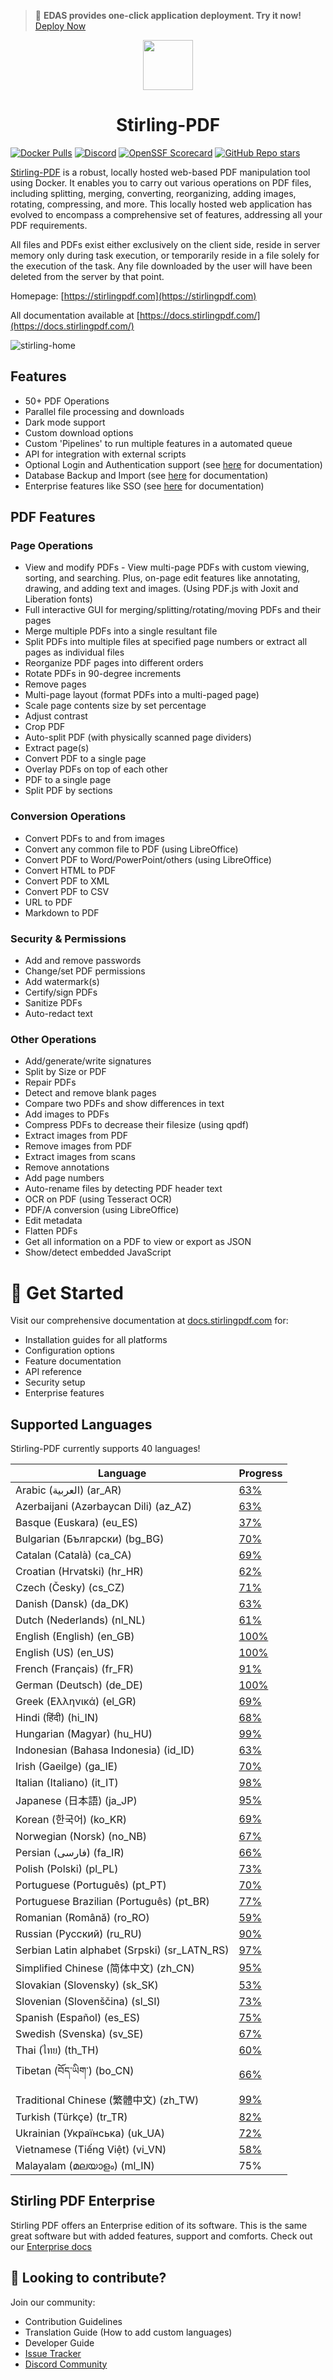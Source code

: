 > 🚀 **EDAS provides one-click application deployment. Try it now!** [Deploy Now](https://edasnext.console.aliyun.com/#/home?tab=marketplace&marketDetail=48e0f27f-b651-4edd-b63d-6b06dc0cfeb9)

<p align="center"><img src="https://edas-hz.oss-cn-hangzhou.aliyuncs.com/edas-apps/charts-store/stirling-pdf-chart/image/stirling.png" width="80"></p>
<h1 align="center">Stirling-PDF</h1>

[![Docker Pulls](https://edas-hz.oss-cn-hangzhou.aliyuncs.com/edas-apps/charts-store/stirling-pdf-chart/image/s-pdf.svg)](https://hub.docker.com/r/frooodle/s-pdf)
[![Discord](https://edas-hz.oss-cn-hangzhou.aliyuncs.com/edas-apps/charts-store/stirling-pdf-chart/image/1068636748814483718.svg)](https://discord.gg/HYmhKj45pU)
[![OpenSSF Scorecard](https://edas-hz.oss-cn-hangzhou.aliyuncs.com/edas-apps/charts-store/stirling-pdf-chart/image/68747470733a2f2f6170692e73636f7265636172642e6465762f70726f6a656374732f6769746875622e636f6d2f537469726c696e672d546f6f6c732f537469726c696e672d5044462f6261646765.svg)](https://scorecard.dev/viewer/?uri=github.com/Stirling-Tools/Stirling-PDF)
[![GitHub Repo stars](https://edas-hz.oss-cn-hangzhou.aliyuncs.com/edas-apps/charts-store/stirling-pdf-chart/image/stirling-pdf.svg)](https://github.com/Stirling-Tools/stirling-pdf)

[Stirling-PDF](https://www.stirlingpdf.com) is a robust, locally hosted web-based PDF manipulation tool using Docker. It enables you to carry out various operations on PDF files, including splitting, merging, converting, reorganizing, adding images, rotating, compressing, and more. This locally hosted web application has evolved to encompass a comprehensive set of features, addressing all your PDF requirements.

All files and PDFs exist either exclusively on the client side, reside in server memory only during task execution, or temporarily reside in a file solely for the execution of the task. Any file downloaded by the user will have been deleted from the server by that point.

Homepage: [https://stirlingpdf.com](https://stirlingpdf.com)

All documentation available at [https://docs.stirlingpdf.com/](https://docs.stirlingpdf.com/)

![stirling-home](https://edas-hz.oss-cn-hangzhou.aliyuncs.com/edas-apps/charts-store/stirling-pdf-chart/image/stirling-home.jpg)

## Features

- 50+ PDF Operations
- Parallel file processing and downloads
- Dark mode support
- Custom download options
- Custom 'Pipelines' to run multiple features in a automated queue
- API for integration with external scripts
- Optional Login and Authentication support (see [here](https://docs.stirlingpdf.com/Advanced%20Configuration/System%20and%20Security) for documentation)
- Database Backup and Import (see [here](https://docs.stirlingpdf.com/Advanced%20Configuration/DATABASE) for documentation)
- Enterprise features like SSO (see [here](https://docs.stirlingpdf.com/Advanced%20Configuration/Single%20Sign-On%20Configuration) for documentation)

## PDF Features

### Page Operations

- View and modify PDFs - View multi-page PDFs with custom viewing, sorting, and searching. Plus, on-page edit features like annotating, drawing, and adding text and images. (Using PDF.js with Joxit and Liberation fonts)
- Full interactive GUI for merging/splitting/rotating/moving PDFs and their pages
- Merge multiple PDFs into a single resultant file
- Split PDFs into multiple files at specified page numbers or extract all pages as individual files
- Reorganize PDF pages into different orders
- Rotate PDFs in 90-degree increments
- Remove pages
- Multi-page layout (format PDFs into a multi-paged page)
- Scale page contents size by set percentage
- Adjust contrast
- Crop PDF
- Auto-split PDF (with physically scanned page dividers)
- Extract page(s)
- Convert PDF to a single page
- Overlay PDFs on top of each other
- PDF to a single page
- Split PDF by sections

### Conversion Operations

- Convert PDFs to and from images
- Convert any common file to PDF (using LibreOffice)
- Convert PDF to Word/PowerPoint/others (using LibreOffice)
- Convert HTML to PDF
- Convert PDF to XML
- Convert PDF to CSV
- URL to PDF
- Markdown to PDF

### Security & Permissions

- Add and remove passwords
- Change/set PDF permissions
- Add watermark(s)
- Certify/sign PDFs
- Sanitize PDFs
- Auto-redact text

### Other Operations

- Add/generate/write signatures
- Split by Size or PDF
- Repair PDFs
- Detect and remove blank pages
- Compare two PDFs and show differences in text
- Add images to PDFs
- Compress PDFs to decrease their filesize (using qpdf)
- Extract images from PDF
- Remove images from PDF
- Extract images from scans
- Remove annotations
- Add page numbers
- Auto-rename files by detecting PDF header text
- OCR on PDF (using Tesseract OCR)
- PDF/A conversion (using LibreOffice)
- Edit metadata
- Flatten PDFs
- Get all information on a PDF to view or export as JSON
- Show/detect embedded JavaScript

# 📖 Get Started

Visit our comprehensive documentation at [docs.stirlingpdf.com](https://docs.stirlingpdf.com) for:

- Installation guides for all platforms
- Configuration options
- Feature documentation
- API reference
- Security setup
- Enterprise features

## Supported Languages

Stirling-PDF currently supports 40 languages!

| Language                                     | Progress                           |
| -------------------------------------------- | ---------------------------------- |
| Arabic (العربية) (ar_AR)                        | [63%](https://geps.dev/progress/63) |
| Azerbaijani (Azərbaycan Dili) (az_AZ)        | [63%](https://geps.dev/progress/63) |
| Basque (Euskara) (eu_ES)                     | [37%](https://geps.dev/progress/37) |
| Bulgarian (Български) (bg_BG)                | [70%](https://geps.dev/progress/70) |
| Catalan (Català) (ca_CA)                     | [69%](https://geps.dev/progress/69) |
| Croatian (Hrvatski) (hr_HR)                  | [62%](https://geps.dev/progress/62) |
| Czech (Česky) (cs_CZ)                        | [71%](https://geps.dev/progress/71) |
| Danish (Dansk) (da_DK)                       | [63%](https://geps.dev/progress/63) |
| Dutch (Nederlands) (nl_NL)                   | [61%](https://geps.dev/progress/61) |
| English (English) (en_GB)                    | [100%](https://geps.dev/progress/100) |
| English (US) (en_US)                         | [100%](https://geps.dev/progress/100) |
| French (Français) (fr_FR)                    | [91%](https://geps.dev/progress/91) |
| German (Deutsch) (de_DE)                     | [100%](https://geps.dev/progress/100) |
| Greek (Ελληνικά) (el_GR)                     | [69%](https://geps.dev/progress/69) |
| Hindi (हिंदी) (hi_IN)                          | [68%](https://geps.dev/progress/68) |
| Hungarian (Magyar) (hu_HU)                   | [99%](https://geps.dev/progress/99) |
| Indonesian (Bahasa Indonesia) (id_ID)        | [63%](https://geps.dev/progress/63) |
| Irish (Gaeilge) (ga_IE)                      | [70%](https://geps.dev/progress/70) |
| Italian (Italiano) (it_IT)                   | [98%](https://geps.dev/progress/98) |
| Japanese (日本語) (ja_JP)                    | [95%](https://geps.dev/progress/95) |
| Korean (한국어) (ko_KR)                      | [69%](https://geps.dev/progress/69) |
| Norwegian (Norsk) (no_NB)                    | [67%](https://geps.dev/progress/67) |
| Persian (فارسی) (fa_IR)                      | [66%](https://geps.dev/progress/66) |
| Polish (Polski) (pl_PL)                      | [73%](https://geps.dev/progress/73) |
| Portuguese (Português) (pt_PT)               | [70%](https://geps.dev/progress/70) |
| Portuguese Brazilian (Português) (pt_BR)     | [77%](https://geps.dev/progress/77) |
| Romanian (Română) (ro_RO)                    | [59%](https://geps.dev/progress/59) |
| Russian (Русский) (ru_RU)                    | [90%](https://geps.dev/progress/90) |
| Serbian Latin alphabet (Srpski) (sr_LATN_RS) | [97%](https://geps.dev/progress/97) |
| Simplified Chinese (简体中文) (zh_CN)         | [95%](https://geps.dev/progress/95) |
| Slovakian (Slovensky) (sk_SK)                | [53%](https://geps.dev/progress/53) |
| Slovenian (Slovenščina) (sl_SI)              | [73%](https://geps.dev/progress/73) |
| Spanish (Español) (es_ES)                    | [75%](https://geps.dev/progress/75) |
| Swedish (Svenska) (sv_SE)                    | [67%](https://geps.dev/progress/67) |
| Thai (ไทย) (th_TH)                           | [60%](https://geps.dev/progress/60) |
| Tibetan (བོད་ཡིག་) (bo_CN)                     | [66%](https://geps.dev/progress/66) |
| Traditional Chinese (繁體中文) (zh_TW)        | [99%](https://geps.dev/progress/99) |
| Turkish (Türkçe) (tr_TR)                     | [82%](https://geps.dev/progress/82) |
| Ukrainian (Українська) (uk_UA)               | [72%](https://geps.dev/progress/72) |
| Vietnamese (Tiếng Việt) (vi_VN)              | [58%](https://geps.dev/progress/58) |
| Malayalam (മലയാളം) (ml_IN)              | 75%  |

## Stirling PDF Enterprise

Stirling PDF offers an Enterprise edition of its software. This is the same great software but with added features, support and comforts.
Check out our [Enterprise docs](https://docs.stirlingpdf.com/Pro)

## 🤝 Looking to contribute?

Join our community:
- Contribution Guidelines
- Translation Guide (How to add custom languages)
- Developer Guide
- [Issue Tracker](https://github.com/Stirling-Tools/Stirling-PDF/issues)
- [Discord Community](https://discord.gg/HYmhKj45pU)
